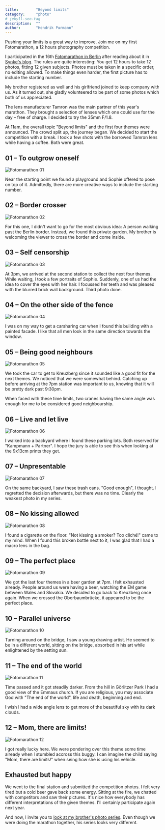 ```yaml
---
title:        "Beyond limits"
category:     "photo"
# jekyll-seo-tag
description:  ""
author:       "Hendrik Purmann"
---
```


<p class="lead">Pushing your limits is a great way to improve. Join me on my first Fotomarathon, a 12 hours photography competition.</p>

I participated in the 16th [Fotomarathon in Berlin](https://fotomarathon.de/en/what-is-a-fotomarathon/) after reading about it in [Synke's blog](http://synke-unterwegs.de/fotomarathon-12h-berlin/). The rules are quite interesting: You get 12 hours to take 12 photos, fitting 12 given subjects. Photos must be taken in a specific order, no editing allowed. To make things even harder, the first picture has to include the starting number.

My brother registered as well and his girlfriend joined to keep company with us. As it turned out, she gladly volunteered to be part of some photos which both of us appreciated.

The lens manufacturer Tamron was the main partner of this year's marathon. They brought a selection of lenses which one could use for the day – free of charge. I decided to try the 35mm F/1.8.

At 11am, the overall topic "Beyond limits" and the first four themes were announced. The crowd split up, the journey began. We decided to start the competition with a break. I took a few shots with the borrowed Tamron lens while having a coffee. Both were great.

## 01 – To outgrow oneself

![Fotomarathon 01](/assets/fotomarathon/marathon-01.jpg)

Near the starting point we found a playground and Sophie offered to pose on top of it. Admittedly, there are more creative ways to include the starting number.

## 02 – Border crosser

![Fotomarathon 02](/assets/fotomarathon/marathon-02.jpg)

For this one, I didn't want to go for the most obvious idea: A person walking past the Berlin border. Instead, we found this private garden. My brother is welcoming the viewer to cross the border and come inside.

## 03 – Self censorship

![Fotomarathon 03](/assets/fotomarathon/marathon-03.jpg)

At 3pm, we arrived at the second station to collect the next four themes. While waiting, I took a few portraits of Sophie. Suddenly, one of us had the idea to cover the eyes with her hair. I focussed her teeth and was pleased with the blurred brick wall background. Third photo done.

## 04 – On the other side of the fence

![Fotomarathon 04](/assets/fotomarathon/marathon-04.jpg)

I was on my way to get a carsharing car when I found this building with a painted facade. I like that all men look in the same direction towards the window.

## 05 – Being good neighbours

![Fotomarathon 05](/assets/fotomarathon/marathon-05.jpg)

We took the car to get to Kreuzberg since it sounded like a good fit for the next themes. We noticed that we were somewhat behind. Catching up before arriving at the 7pm station was important to us, knowing that it will be pretty dark past 9:30pm.

When faced with these time limits, two cranes having the same angle was enough for me to be considered good neighbourship.

## 06 – Live and let live

![Fotomarathon 06](/assets/fotomarathon/marathon-06.jpg)

I walked into a backyard where i found these parking lots. Both reserved for "Kampmann + Partner". I hope the jury is able to see this when looking at the 9x13cm prints they get.

## 07 – Unpresentable

![Fotomarathon 07](/assets/fotomarathon/marathon-07.jpg)

On the same backyard, I saw these trash cans. "Good enough", I thought. I regretted the decision afterwards, but there was no time. Clearly the weakest photo in my series.

## 08 – No kissing allowed

![Fotomarathon 08](/assets/fotomarathon/marathon-08.jpg)

I found a cigarette on the floor. "Not kissing a smoker? Too cliché!" came to my mind. When I found this broken bottle next to it, I was glad that I had a macro lens in the bag.

## 09 – The perfect place

![Fotomarathon 09](/assets/fotomarathon/marathon-09.jpg)

We got the last four themes in a beer garden at 7pm. I felt exhausted already. People around us were having a beer, watching the EM game between Wales and Slovakia. We decided to go back to Kreuzberg once again. When we crossed the Oberbaumbrücke, it appeared to be the perfect place.

## 10 – Parallel universe

![Fotomarathon 10](/assets/fotomarathon/marathon-10.jpg)

Turning around on the bridge, I saw a young drawing artist. He seemed to be in a different world, sitting on the bridge, absorbed in his art while enlightened by the setting sun.

## 11 – The end of the world

![Fotomarathon 11](/assets/fotomarathon/marathon-11.jpg)

Time passed and it got steadily darker. From the hill in Görlitzer Park I had a good view of the Emmaus church. If you are religious, you may associate God with "The end of the world", life and death, beginning and end.

I wish I had a wide angle lens to get more of the beautiful sky with its dark clouds.

## 12 – Mom, there are limits!

![Fotomarathon 12](/assets/fotomarathon/marathon-12.jpg)

I got really lucky here. We were pondering over this theme some time already when I stumbled accross this buggy. I can imagine the child saying "Mom, there are limits!" when seing how she is using his vehicle.

## Exhausted but happy

We went to the final station and submitted the competition photos. I felt very tired but a cold beer gave back some energy. Sitting at the fire, we chatted with competitors and saw their pictures. It's nice how everybody has different interpretations of the given themes. I'll certainly participate again next year.

And now, I invite you to [look at my brother's photo series](http://ununun.de/post/145914151126/my-first-fotomarathon). Even though we were doing the marathon together, his series looks very different.
